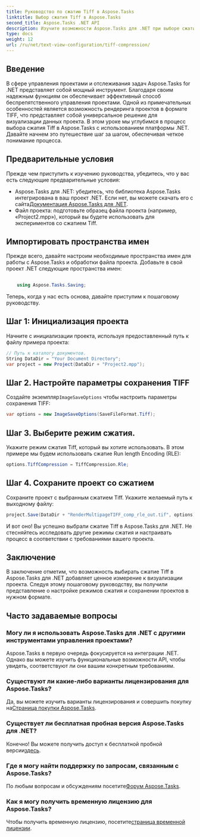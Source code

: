 ```yaml
---
title: Руководство по сжатию Tiff в Aspose.Tasks
linktitle: Выбор сжатия Tiff в Aspose.Tasks
second_title: Aspose.Tasks .NET API
description: Изучите возможности Aspose.Tasks для .NET при выборе сжатия Tiff. Следуйте нашему пошаговому руководству для эффективной визуализации проекта.
type: docs
weight: 12
url: /ru/net/text-view-configuration/tiff-compression/
---
```

## Введение
В сфере управления проектами и отслеживания задач Aspose.Tasks for .NET представляет собой мощный инструмент. Благодаря своим надежным функциям он обеспечивает эффективный способ беспрепятственного управления проектами. Одной из примечательных особенностей является возможность рендеринга проектов в формате TIFF, что представляет собой универсальное решение для визуализации данных проекта. В этом уроке мы углубимся в процесс выбора сжатия Tiff в Aspose.Tasks с использованием платформы .NET. Давайте начнем это путешествие шаг за шагом, обеспечивая четкое понимание процесса.
## Предварительные условия
Прежде чем приступить к изучению руководства, убедитесь, что у вас есть следующие предварительные условия:
-  Aspose.Tasks для .NET: убедитесь, что библиотека Aspose.Tasks интегрирована в ваш проект .NET. Если нет, вы можете скачать его с сайта[Документация Aspose.Tasks для .NET](https://reference.aspose.com/tasks/net/).
- Файл проекта: подготовьте образец файла проекта (например, «Project2.mpp»), который вы будете использовать для экспериментов со сжатием Tiff.
## Импортировать пространства имен
Прежде всего, давайте настроим необходимые пространства имен для работы с Aspose.Tasks и обработки файла проекта. Добавьте в свой проект .NET следующие пространства имен:
```csharp
    
    using Aspose.Tasks.Saving;
```
Теперь, когда у нас есть основа, давайте приступим к пошаговому руководству.
## Шаг 1: Инициализация проекта
Начните с инициализации проекта, используя предоставленный путь к файлу примера проекта:
```csharp
// Путь к каталогу документов.
String DataDir = "Your Document Directory";
var project = new Project(DataDir + "Project2.mpp");
```
## Шаг 2. Настройте параметры сохранения TIFF
 Создайте экземпляр`ImageSaveOptions` чтобы настроить параметры сохранения TIFF:
```csharp
var options = new ImageSaveOptions(SaveFileFormat.Tiff);
```
## Шаг 3. Выберите режим сжатия.
Укажите режим сжатия Tiff, который вы хотите использовать. В этом примере мы будем использовать сжатие Run length Encoding (RLE):
```csharp
options.TiffCompression = TiffCompression.Rle;
```
## Шаг 4. Сохраните проект со сжатием
Сохраните проект с выбранным сжатием Tiff. Укажите желаемый путь к выходному файлу:
```csharp
project.Save(DataDir + "RenderMultipageTIFF_comp_rle_out.tif", options);
```
И вот оно! Вы успешно выбрали сжатие Tiff в Aspose.Tasks для .NET. Не стесняйтесь исследовать другие режимы сжатия и настраивать процесс в соответствии с требованиями вашего проекта.
## Заключение
В заключение отметим, что возможность выбирать сжатие Tiff в Aspose.Tasks для .NET добавляет ценное измерение к визуализации проекта. Следуя этому пошаговому руководству, вы получили представление о настройке режимов сжатия и сохранении проектов в нужном формате.
## Часто задаваемые вопросы
### Могу ли я использовать Aspose.Tasks для .NET с другими инструментами управления проектами?
Aspose.Tasks в первую очередь фокусируется на интеграции .NET. Однако вы можете изучить функциональные возможности API, чтобы увидеть, соответствуют ли они вашим конкретным требованиям.
### Существуют ли какие-либо варианты лицензирования для Aspose.Tasks?
 Да, вы можете изучить варианты лицензирования и совершить покупку на[Страница покупки Aspose.Tasks](https://purchase.aspose.com/buy).
### Существует ли бесплатная пробная версия Aspose.Tasks для .NET?
 Конечно! Вы можете получить доступ к бесплатной пробной версии[здесь](https://releases.aspose.com/).
### Где я могу найти поддержку по запросам, связанным с Aspose.Tasks?
 По любым вопросам и обсуждениям посетите[Форум Aspose.Tasks](https://forum.aspose.com/c/tasks/15).
### Как я могу получить временную лицензию для Aspose.Tasks?
 Чтобы получить временную лицензию, посетите[страница временной лицензии](https://purchase.aspose.com/temporary-license/).
